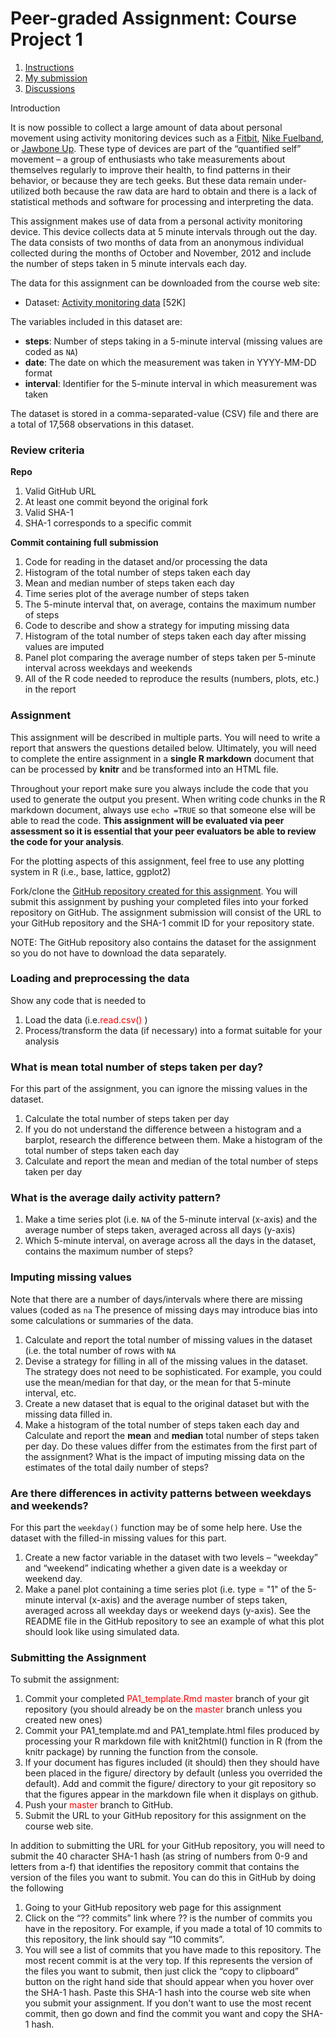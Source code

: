 # Peer-graded Assignment: Course Project 1

1.  [Instructions](https://www.coursera.org/learn/reproducible-research/peer/gYyPt/course-project-1)
2.  [My submission](https://www.coursera.org/learn/reproducible-research/peer/gYyPt/course-project-1/review/w0Rk8CbZEeu6_A4mybAbxw)
3.  [Discussions](https://www.coursera.org/learn/reproducible-research/peer/gYyPt/course-project-1/review/w0Rk8CbZEeu6_A4mybAbxw)

Introduction

It is now possible to collect a large amount of data about personal movement using activity monitoring devices such as a [Fitbit](http://www.fitbit.com/), [Nike Fuelband](http://www.nike.com/us/en_us/c/nikeplus-fuelband), or [Jawbone Up](https://jawbone.com/up). These type of devices are part of the “quantified self” movement – a group of enthusiasts who take measurements about themselves regularly to improve their health, to find patterns in their behavior, or because they are tech geeks. But these data remain under-utilized both because the raw data are hard to obtain and there is a lack of statistical methods and software for processing and interpreting the data.

This assignment makes use of data from a personal activity monitoring device. This device collects data at 5 minute intervals through out the day. The data consists of two months of data from an anonymous individual collected during the months of October and November, 2012 and include the number of steps taken in 5 minute intervals each day.

The data for this assignment can be downloaded from the course web site:

*   Dataset: [Activity monitoring data](https://d396qusza40orc.cloudfront.net/repdata%2Fdata%2Factivity.zip) [52K]

The variables included in this dataset are:

*   **steps**: Number of steps taking in a 5-minute interval (missing values are coded as `NA`)
*   **date**: The date on which the measurement was taken in YYYY-MM-DD format
*   **interval**: Identifier for the 5-minute interval in which measurement was taken

The dataset is stored in a comma-separated-value (CSV) file and there are a total of 17,568 observations in this dataset.

### Review criteria

**Repo**

1.  Valid GitHub URL
2.  At least one commit beyond the original fork
3.  Valid SHA-1
4.  SHA-1 corresponds to a specific commit

**Commit containing full submission**

1.  Code for reading in the dataset and/or processing the data
2.  Histogram of the total number of steps taken each day
3.  Mean and median number of steps taken each day
4.  Time series plot of the average number of steps taken
5.  The 5-minute interval that, on average, contains the maximum number of steps
6.  Code to describe and show a strategy for imputing missing data
7.  Histogram of the total number of steps taken each day after missing values are imputed
8.  Panel plot comparing the average number of steps taken per 5-minute interval across weekdays and weekends
9.  All of the R code needed to reproduce the results (numbers, plots, etc.) in the report

### Assignment

This assignment will be described in multiple parts. You will need to write a report that answers the questions detailed below. Ultimately, you will need to complete the entire assignment in a **single R markdown** document that can be processed by **knitr** and be transformed into an HTML file.

Throughout your report make sure you always include the code that you used to generate the output you present. When writing code chunks in the R markdown document, always use `echo =TRUE` so that someone else will be able to read the code. **This assignment will be evaluated via peer assessment so it is essential that your peer evaluators be able to review the code for your analysis**.

For the plotting aspects of this assignment, feel free to use any plotting system in R (i.e., base, lattice, ggplot2)

Fork/clone the [GitHub repository created for this assignment](http://github.com/rdpeng/RepData_PeerAssessment1). You will submit this assignment by pushing your completed files into your forked repository on GitHub. The assignment submission will consist of the URL to your GitHub repository and the SHA-1 commit ID for your repository state.

NOTE: The GitHub repository also contains the dataset for the assignment so you do not have to download the data separately.

### Loading and preprocessing the data

Show any code that is needed to

1.  Load the data (i.e.<span class="mord texttt" style="color:red;">read.csv()</span> )
2.  Process/transform the data (if necessary) into a format suitable for your analysis

### What is mean total number of steps taken per day?

For this part of the assignment, you can ignore the missing values in the dataset.

1.  Calculate the total number of steps taken per day
2.  If you do not understand the difference between a histogram and a barplot, research the difference between them. Make a histogram of the total number of steps taken each day
3.  Calculate and report the mean and median of the total number of steps taken per day

### What is the average daily activity pattern?

1.  Make a time series plot (i.e. `NA` of the 5-minute interval (x-axis) and the average number of steps taken, averaged across all days (y-axis)
2.  Which 5-minute interval, on average across all the days in the dataset, contains the maximum number of steps?

### Imputing missing values

Note that there are a number of days/intervals where there are missing values (coded as `na` The presence of missing days may introduce bias into some calculations or summaries of the data.

1.  Calculate and report the total number of missing values in the dataset (i.e. the total number of rows with `NA`
2.  Devise a strategy for filling in all of the missing values in the dataset. The strategy does not need to be sophisticated. For example, you could use the mean/median for that day, or the mean for that 5-minute interval, etc.
3.  Create a new dataset that is equal to the original dataset but with the missing data filled in.
4.  Make a histogram of the total number of steps taken each day and Calculate and report the **mean** and **median** total number of steps taken per day. Do these values differ from the estimates from the first part of the assignment? What is the impact of imputing missing data on the estimates of the total daily number of steps?

### Are there differences in activity patterns between weekdays and weekends?

For this part the `weekday()` function may be of some help here. Use the dataset with the filled-in missing values for this part.

1.  Create a new factor variable in the dataset with two levels – “weekday” and “weekend” indicating whether a given date is a weekday or weekend day.
2.  Make a panel plot containing a time series plot (i.e. type = "1" of the 5-minute interval (x-axis) and the average number of steps taken, averaged across all weekday days or weekend days (y-axis). See the README file in the GitHub repository to see an example of what this plot should look like using simulated data.

### Submitting the Assignment

To submit the assignment:

1.  Commit your completed <span class="mord texttt" style="color:red;">PA1_template.Rmd</span> <span class="mord texttt" style="color:red;">master</span></span></span></span></span></span></span> branch of your git repository (you should already be on the <span class="mord texttt" style="color:red;">master </span>branch unless you created new ones)
2.  Commit your PA1_template.md and PA1_template.html files produced by processing your R markdown file with knit2html() function in R (from the knitr package) by running the function from the console.
3.  If your document has figures included (it should) then they should have been placed in the figure/ directory by default (unless you overrided the default). Add and commit the figure/ directory to your git repository so that the figures appear in the markdown file when it displays on github.
4.  Push your <span class="mord texttt" style="color:red;">master</span> branch to GitHub.
5.  Submit the URL to your GitHub repository for this assignment on the course web site.

In addition to submitting the URL for your GitHub repository, you will need to submit the 40 character SHA-1 hash (as string of numbers from 0-9 and letters from a-f) that identifies the repository commit that contains the version of the files you want to submit. You can do this in GitHub by doing the following

1.  Going to your GitHub repository web page for this assignment
2.  Click on the “?? commits” link where ?? is the number of commits you have in the repository. For example, if you made a total of 10 commits to this repository, the link should say “10 commits”.
3.  You will see a list of commits that you have made to this repository. The most recent commit is at the very top. If this represents the version of the files you want to submit, then just click the “copy to clipboard” button on the right hand side that should appear when you hover over the SHA-1 hash. Paste this SHA-1 hash into the course web site when you submit your assignment. If you don't want to use the most recent commit, then go down and find the commit you want and copy the SHA-1 hash.

